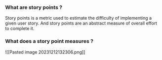### What are story points ?
Story points is a metric used to estimate the difficulty of implementing a given user story.
And story points are an abstract measure of overall effort to complete it.

### What does a story point measures ?
![[Pasted image 20231212132306.png]]

